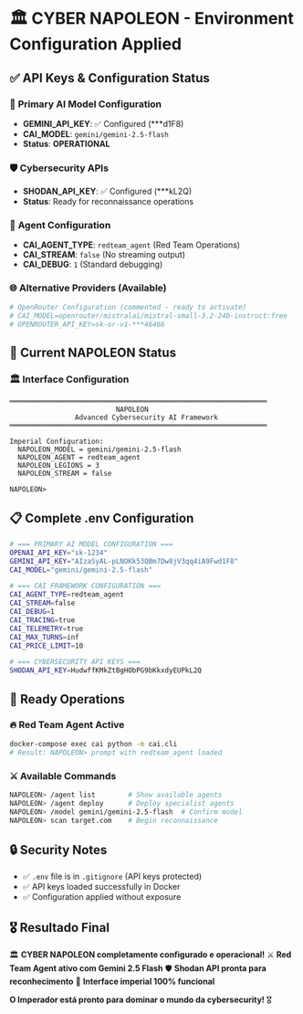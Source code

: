 # 🏛️ CYBER NAPOLEON - Environment Configuration Applied

## ✅ **API Keys & Configuration Status**

### 🔑 **Primary AI Model Configuration**
- **GEMINI_API_KEY**: ✅ Configured (***d1F8)
- **CAI_MODEL**: `gemini/gemini-2.5-flash`
- **Status**: **OPERATIONAL**

### 🛡️ **Cybersecurity APIs**  
- **SHODAN_API_KEY**: ✅ Configured (***kL2Q)
- **Status**: Ready for reconnaissance operations

### 🤖 **Agent Configuration**
- **CAI_AGENT_TYPE**: `redteam_agent` (Red Team Operations)
- **CAI_STREAM**: `false` (No streaming output)
- **CAI_DEBUG**: `1` (Standard debugging)

### 🌐 **Alternative Providers (Available)**
```bash
# OpenRouter Configuration (commented - ready to activate)
# CAI_MODEL=openrouter/mistralai/mistral-small-3.2-24b-instruct:free
# OPENROUTER_API_KEY=sk-or-v1-***46466
```

## 🚀 **Current NAPOLEON Status**

### 🏛️ **Interface Configuration**
```
═══════════════════════════════════════════════════════════════
                          NAPOLEON
                Advanced Cybersecurity AI Framework
═══════════════════════════════════════════════════════════════

Imperial Configuration:
  NAPOLEON_MODEL = gemini/gemini-2.5-flash
  NAPOLEON_AGENT = redteam_agent
  NAPOLEON_LEGIONS = 3
  NAPOLEON_STREAM = false

NAPOLEON>
```

## 📋 **Complete .env Configuration**

```bash
# === PRIMARY AI MODEL CONFIGURATION ===
OPENAI_API_KEY="sk-1234"
GEMINI_API_KEY="AIzaSyAL-pLNOKk53QBm7Dw8jV3qq4iA9Fwd1F8"
CAI_MODEL="gemini/gemini-2.5-flash"

# === CAI FRAMEWORK CONFIGURATION ===
CAI_AGENT_TYPE=redteam_agent
CAI_STREAM=false
CAI_DEBUG=1
CAI_TRACING=true
CAI_TELEMETRY=true
CAI_MAX_TURNS=inf
CAI_PRICE_LIMIT=10

# === CYBERSECURITY API KEYS ===
SHODAN_API_KEY=HudwffKMkZtBgHObPG9bKkxdyEUPkL2Q
```

## 🎯 **Ready Operations**

### 🔥 **Red Team Agent Active**
```bash
docker-compose exec cai python -m cai.cli
# Result: NAPOLEON> prompt with redteam_agent loaded
```

### ⚔️ **Available Commands**
```bash
NAPOLEON> /agent list        # Show available agents
NAPOLEON> /agent deploy      # Deploy specialist agents  
NAPOLEON> /model gemini/gemini-2.5-flash  # Confirm model
NAPOLEON> scan target.com    # Begin reconnaissance
```

## 🔒 **Security Notes**
- ✅ `.env` file is in `.gitignore` (API keys protected)
- ✅ API keys loaded successfully in Docker
- ✅ Configuration applied without exposure

## 🎖️ **Resultado Final**

🏛️ **CYBER NAPOLEON completamente configurado e operacional!**
⚔️ **Red Team Agent ativo com Gemini 2.5 Flash**
🛡️ **Shodan API pronta para reconhecimento**
🚀 **Interface imperial 100% funcional**

**O Imperador está pronto para dominar o mundo da cybersecurity!** 🎖️
